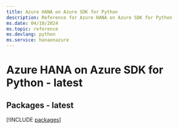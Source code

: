 ```yaml
---
title: Azure HANA on Azure SDK for Python
description: Reference for Azure HANA on Azure SDK for Python
ms.date: 04/10/2024
ms.topic: reference
ms.devlang: python
ms.service: hanaonazure
---
```

# Azure HANA on Azure SDK for Python - latest
## Packages - latest
[!INCLUDE [packages](hana-on-azure-index.md)]